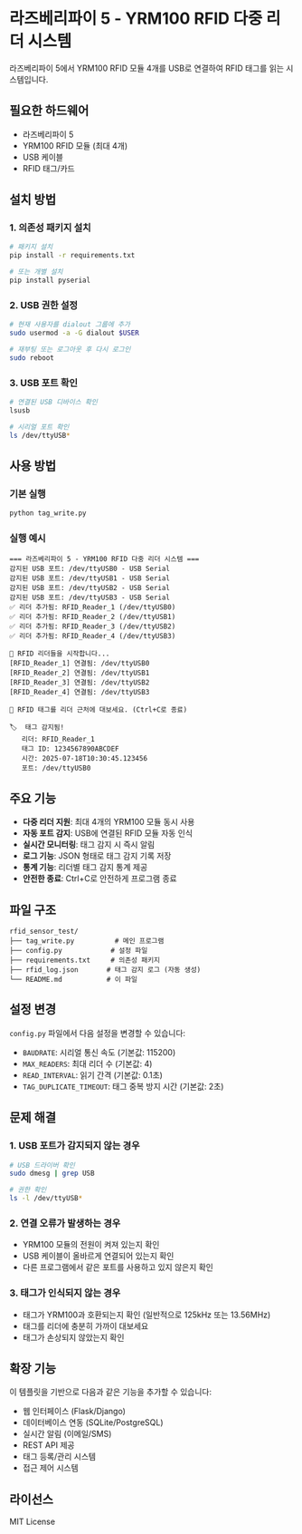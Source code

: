 # 라즈베리파이 5 - YRM100 RFID 다중 리더 시스템

라즈베리파이 5에서 YRM100 RFID 모듈 4개를 USB로 연결하여 RFID 태그를 읽는 시스템입니다.

## 필요한 하드웨어

- 라즈베리파이 5
- YRM100 RFID 모듈 (최대 4개)
- USB 케이블
- RFID 태그/카드

## 설치 방법

### 1. 의존성 패키지 설치

```bash
# 패키지 설치
pip install -r requirements.txt

# 또는 개별 설치
pip install pyserial
```

### 2. USB 권한 설정

```bash
# 현재 사용자를 dialout 그룹에 추가
sudo usermod -a -G dialout $USER

# 재부팅 또는 로그아웃 후 다시 로그인
sudo reboot
```

### 3. USB 포트 확인

```bash
# 연결된 USB 디바이스 확인
lsusb

# 시리얼 포트 확인
ls /dev/ttyUSB*
```

## 사용 방법

### 기본 실행

```bash
python tag_write.py
```

### 실행 예시

```
=== 라즈베리파이 5 - YRM100 RFID 다중 리더 시스템 ===
감지된 USB 포트: /dev/ttyUSB0 - USB Serial
감지된 USB 포트: /dev/ttyUSB1 - USB Serial
감지된 USB 포트: /dev/ttyUSB2 - USB Serial
감지된 USB 포트: /dev/ttyUSB3 - USB Serial
✅ 리더 추가됨: RFID_Reader_1 (/dev/ttyUSB0)
✅ 리더 추가됨: RFID_Reader_2 (/dev/ttyUSB1)
✅ 리더 추가됨: RFID_Reader_3 (/dev/ttyUSB2)
✅ 리더 추가됨: RFID_Reader_4 (/dev/ttyUSB3)

🚀 RFID 리더들을 시작합니다...
[RFID_Reader_1] 연결됨: /dev/ttyUSB0
[RFID_Reader_2] 연결됨: /dev/ttyUSB1
[RFID_Reader_3] 연결됨: /dev/ttyUSB2
[RFID_Reader_4] 연결됨: /dev/ttyUSB3

📖 RFID 태그를 리더 근처에 대보세요. (Ctrl+C로 종료)

🏷️  태그 감지됨!
   리더: RFID_Reader_1
   태그 ID: 1234567890ABCDEF
   시간: 2025-07-18T10:30:45.123456
   포트: /dev/ttyUSB0
```

## 주요 기능

- **다중 리더 지원**: 최대 4개의 YRM100 모듈 동시 사용
- **자동 포트 감지**: USB에 연결된 RFID 모듈 자동 인식
- **실시간 모니터링**: 태그 감지 시 즉시 알림
- **로그 기능**: JSON 형태로 태그 감지 기록 저장
- **통계 기능**: 리더별 태그 감지 통계 제공
- **안전한 종료**: Ctrl+C로 안전하게 프로그램 종료

## 파일 구조

```
rfid_sensor_test/
├── tag_write.py          # 메인 프로그램
├── config.py            # 설정 파일
├── requirements.txt     # 의존성 패키지
├── rfid_log.json       # 태그 감지 로그 (자동 생성)
└── README.md           # 이 파일
```

## 설정 변경

`config.py` 파일에서 다음 설정을 변경할 수 있습니다:

- `BAUDRATE`: 시리얼 통신 속도 (기본값: 115200)
- `MAX_READERS`: 최대 리더 수 (기본값: 4)
- `READ_INTERVAL`: 읽기 간격 (기본값: 0.1초)
- `TAG_DUPLICATE_TIMEOUT`: 태그 중복 방지 시간 (기본값: 2초)

## 문제 해결

### 1. USB 포트가 감지되지 않는 경우

```bash
# USB 드라이버 확인
sudo dmesg | grep USB

# 권한 확인
ls -l /dev/ttyUSB*
```

### 2. 연결 오류가 발생하는 경우

- YRM100 모듈의 전원이 켜져 있는지 확인
- USB 케이블이 올바르게 연결되어 있는지 확인
- 다른 프로그램에서 같은 포트를 사용하고 있지 않은지 확인

### 3. 태그가 인식되지 않는 경우

- 태그가 YRM100과 호환되는지 확인 (일반적으로 125kHz 또는 13.56MHz)
- 태그를 리더에 충분히 가까이 대보세요
- 태그가 손상되지 않았는지 확인

## 확장 기능

이 템플릿을 기반으로 다음과 같은 기능을 추가할 수 있습니다:

- 웹 인터페이스 (Flask/Django)
- 데이터베이스 연동 (SQLite/PostgreSQL)
- 실시간 알림 (이메일/SMS)
- REST API 제공
- 태그 등록/관리 시스템
- 접근 제어 시스템

## 라이선스

MIT License
